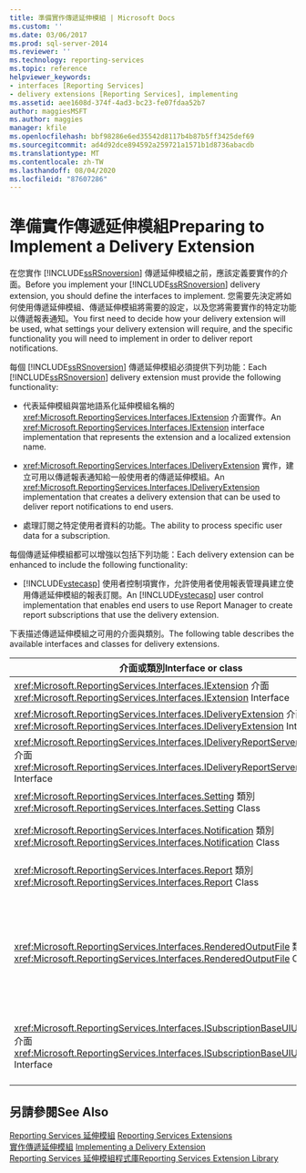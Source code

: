 ```yaml
---
title: 準備實作傳遞延伸模組 | Microsoft Docs
ms.custom: ''
ms.date: 03/06/2017
ms.prod: sql-server-2014
ms.reviewer: ''
ms.technology: reporting-services
ms.topic: reference
helpviewer_keywords:
- interfaces [Reporting Services]
- delivery extensions [Reporting Services], implementing
ms.assetid: aee1608d-374f-4ad3-bc23-fe07fdaa52b7
author: maggiesMSFT
ms.author: maggies
manager: kfile
ms.openlocfilehash: bbf98286e6ed35542d8117b4b87b5ff3425def69
ms.sourcegitcommit: ad4d92dce894592a259721a1571b1d8736abacdb
ms.translationtype: MT
ms.contentlocale: zh-TW
ms.lasthandoff: 08/04/2020
ms.locfileid: "87607286"
---
```

# <a name="preparing-to-implement-a-delivery-extension"></a><span data-ttu-id="59354-102">準備實作傳遞延伸模組</span><span class="sxs-lookup"><span data-stu-id="59354-102">Preparing to Implement a Delivery Extension</span></span>
  <span data-ttu-id="59354-103">在您實作 [!INCLUDE[ssRSnoversion](../../../includes/ssrsnoversion-md.md)] 傳遞延伸模組之前，應該定義要實作的介面。</span><span class="sxs-lookup"><span data-stu-id="59354-103">Before you implement your [!INCLUDE[ssRSnoversion](../../../includes/ssrsnoversion-md.md)] delivery extension, you should define the interfaces to implement.</span></span> <span data-ttu-id="59354-104">您需要先決定將如何使用傳遞延伸模組、傳遞延伸模組將需要的設定，以及您將需要實作的特定功能以傳遞報表通知。</span><span class="sxs-lookup"><span data-stu-id="59354-104">You first need to decide how your delivery extension will be used, what settings your delivery extension will require, and the specific functionality you will need to implement in order to deliver report notifications.</span></span>  
  
 <span data-ttu-id="59354-105">每個 [!INCLUDE[ssRSnoversion](../../../includes/ssrsnoversion-md.md)] 傳遞延伸模組必須提供下列功能：</span><span class="sxs-lookup"><span data-stu-id="59354-105">Each [!INCLUDE[ssRSnoversion](../../../includes/ssrsnoversion-md.md)] delivery extension must provide the following functionality:</span></span>  
  
-   <span data-ttu-id="59354-106">代表延伸模組與當地語系化延伸模組名稱的 <xref:Microsoft.ReportingServices.Interfaces.IExtension> 介面實作。</span><span class="sxs-lookup"><span data-stu-id="59354-106">An <xref:Microsoft.ReportingServices.Interfaces.IExtension> interface implementation that represents the extension and a localized extension name.</span></span>  
  
-   <span data-ttu-id="59354-107"><xref:Microsoft.ReportingServices.Interfaces.IDeliveryExtension> 實作，建立可用以傳遞報表通知給一般使用者的傳遞延伸模組。</span><span class="sxs-lookup"><span data-stu-id="59354-107">An <xref:Microsoft.ReportingServices.Interfaces.IDeliveryExtension> implementation that creates a delivery extension that can be used to deliver report notifications to end users.</span></span>  
  
-   <span data-ttu-id="59354-108">處理訂閱之特定使用者資料的功能。</span><span class="sxs-lookup"><span data-stu-id="59354-108">The ability to process specific user data for a subscription.</span></span>  
  
 <span data-ttu-id="59354-109">每個傳遞延伸模組都可以增強以包括下列功能：</span><span class="sxs-lookup"><span data-stu-id="59354-109">Each delivery extension can be enhanced to include the following functionality:</span></span>  
  
-   <span data-ttu-id="59354-110">[!INCLUDE[vstecasp](../../../includes/vstecasp-md.md)] 使用者控制項實作，允許使用者使用報表管理員建立使用傳遞延伸模組的報表訂閱。</span><span class="sxs-lookup"><span data-stu-id="59354-110">An [!INCLUDE[vstecasp](../../../includes/vstecasp-md.md)] user control implementation that enables end users to use Report Manager to create report subscriptions that use the delivery extension.</span></span>  
  
 <span data-ttu-id="59354-111">下表描述傳遞延伸模組之可用的介面與類別。</span><span class="sxs-lookup"><span data-stu-id="59354-111">The following table describes the available interfaces and classes for delivery extensions.</span></span>  
  
|<span data-ttu-id="59354-112">介面或類別</span><span class="sxs-lookup"><span data-stu-id="59354-112">Interface or class</span></span>|<span data-ttu-id="59354-113">描述</span><span class="sxs-lookup"><span data-stu-id="59354-113">Description</span></span>|  
|------------------------|-----------------|  
|<span data-ttu-id="59354-114"><xref:Microsoft.ReportingServices.Interfaces.IExtension> 介面</span><span class="sxs-lookup"><span data-stu-id="59354-114"><xref:Microsoft.ReportingServices.Interfaces.IExtension> Interface</span></span>|<span data-ttu-id="59354-115">代表 [!INCLUDE[ssRSnoversion](../../../includes/ssrsnoversion-md.md)] 中的擴充功能。</span><span class="sxs-lookup"><span data-stu-id="59354-115">Represents an extension in [!INCLUDE[ssRSnoversion](../../../includes/ssrsnoversion-md.md)].</span></span>|  
|<span data-ttu-id="59354-116"><xref:Microsoft.ReportingServices.Interfaces.IDeliveryExtension> 介面</span><span class="sxs-lookup"><span data-stu-id="59354-116"><xref:Microsoft.ReportingServices.Interfaces.IDeliveryExtension> Interface</span></span>|<span data-ttu-id="59354-117">代表 [!INCLUDE[ssRSnoversion](../../../includes/ssrsnoversion-md.md)] 中的傳遞延伸模組。</span><span class="sxs-lookup"><span data-stu-id="59354-117">Represents a delivery extension in [!INCLUDE[ssRSnoversion](../../../includes/ssrsnoversion-md.md)].</span></span>|  
|<span data-ttu-id="59354-118"><xref:Microsoft.ReportingServices.Interfaces.IDeliveryReportServerInformation> 介面</span><span class="sxs-lookup"><span data-stu-id="59354-118"><xref:Microsoft.ReportingServices.Interfaces.IDeliveryReportServerInformation> Interface</span></span>|<span data-ttu-id="59354-119">包含傳遞延伸模組所需的報表伺服器的資訊 (例如，可用轉譯延伸模組的清單)。</span><span class="sxs-lookup"><span data-stu-id="59354-119">Contains information about the report server that is required by delivery extensions (for example, a list of the available rendering extensions).</span></span>|  
|<span data-ttu-id="59354-120"><xref:Microsoft.ReportingServices.Interfaces.Setting> 類別</span><span class="sxs-lookup"><span data-stu-id="59354-120"><xref:Microsoft.ReportingServices.Interfaces.Setting> Class</span></span>|<span data-ttu-id="59354-121">表示延伸模組的設定。</span><span class="sxs-lookup"><span data-stu-id="59354-121">Represents a setting for an extension.</span></span>|  
|<span data-ttu-id="59354-122"><xref:Microsoft.ReportingServices.Interfaces.Notification> 類別</span><span class="sxs-lookup"><span data-stu-id="59354-122"><xref:Microsoft.ReportingServices.Interfaces.Notification> Class</span></span>|<span data-ttu-id="59354-123">包含傳遞延伸模組用以傳遞報表的訂閱資訊。</span><span class="sxs-lookup"><span data-stu-id="59354-123">Contains subscription information that delivery extensions use to deliver reports.</span></span>|  
|<span data-ttu-id="59354-124"><xref:Microsoft.ReportingServices.Interfaces.Report> 類別</span><span class="sxs-lookup"><span data-stu-id="59354-124"><xref:Microsoft.ReportingServices.Interfaces.Report> Class</span></span>|<span data-ttu-id="59354-125">代表報表的特定資訊與方法，允許傳遞延伸模組傳遞報表給使用者。</span><span class="sxs-lookup"><span data-stu-id="59354-125">Represents report-specific information and methods that enable delivery extensions to deliver reports to users.</span></span>|  
|<span data-ttu-id="59354-126"><xref:Microsoft.ReportingServices.Interfaces.RenderedOutputFile> 類別</span><span class="sxs-lookup"><span data-stu-id="59354-126"><xref:Microsoft.ReportingServices.Interfaces.RenderedOutputFile> Class</span></span>|<span data-ttu-id="59354-127">表示轉譯延伸模組的輸出。</span><span class="sxs-lookup"><span data-stu-id="59354-127">Represents the output from a rendering extension.</span></span> <span data-ttu-id="59354-128"><xref:Microsoft.ReportingServices.Interfaces.RenderedOutputFile> 物件包含傳遞延伸模組所需的相關聯檔案名稱與類型資訊，這是為了處理轉譯延伸模組所傳回的資料流。</span><span class="sxs-lookup"><span data-stu-id="59354-128">A <xref:Microsoft.ReportingServices.Interfaces.RenderedOutputFile> object contains the associated file name and type information that is required by the delivery extension in order to process the stream returned by the rendering extension.</span></span>|  
|<span data-ttu-id="59354-129"><xref:Microsoft.ReportingServices.Interfaces.ISubscriptionBaseUIUserControl> 介面</span><span class="sxs-lookup"><span data-stu-id="59354-129"><xref:Microsoft.ReportingServices.Interfaces.ISubscriptionBaseUIUserControl> Interface</span></span>|<span data-ttu-id="59354-130">表示從報表管理員中的使用者，擷取傳遞延伸模組特定訂閱資訊之使用者控制項 (例如，電子郵件地址或是檔案共用的路徑)。</span><span class="sxs-lookup"><span data-stu-id="59354-130">A user control that represents the means to retrieve delivery extension-specific subscription information from the user in Report Manager (for example, an e-mail address or the path to a file share).</span></span>|  
  
## <a name="see-also"></a><span data-ttu-id="59354-131">另請參閱</span><span class="sxs-lookup"><span data-stu-id="59354-131">See Also</span></span>  
 <span data-ttu-id="59354-132">[Reporting Services 延伸模組](../reporting-services-extensions.md) </span><span class="sxs-lookup"><span data-stu-id="59354-132">[Reporting Services Extensions](../reporting-services-extensions.md) </span></span>  
 <span data-ttu-id="59354-133">[實作傳遞延伸模組](implementing-a-delivery-extension.md) </span><span class="sxs-lookup"><span data-stu-id="59354-133">[Implementing a Delivery Extension](implementing-a-delivery-extension.md) </span></span>  
 [<span data-ttu-id="59354-134">Reporting Services 延伸模組程式庫</span><span class="sxs-lookup"><span data-stu-id="59354-134">Reporting Services Extension Library</span></span>](../reporting-services-extension-library.md)  
  
  
